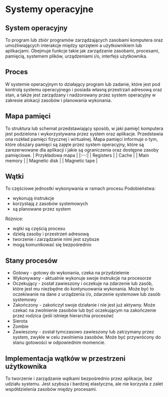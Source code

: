 # Systemy operacyjne
## System operacyjny
To program lub zbiór programów zarządzających zasobami komputera oraz umożliwiających interakcje między sprzętem a użytkownikiem lub aplikacjami. Obejmuje funkcje takie jak zarządzanie zasobami, procesami, pamięcią, systemem plików, urządzeniami i/o, interfejs użytkownika.

## Proces
W systemie operacyjnym to działający program lub zadanie, które jest pod kontrolą systemu operacyjnego i posiada własną przestrzań adresową oraz stan, a także jest zarządzany i nadzorowany przez system operacyjny w zakresie alokacji zasobów i planowania wykonania.

## Mapa pamięci
To struktura lub schemat przedstawiający sposób, w jaki pamięć komputera jest podzielona i wykorzystywana przez system oraz aplikacje. Przedstawia ona rozkład pamięci fizycznej i wirtualnej. Mapa pamięci informuje o tym, które obszary pamięci są zajęte przez system operacyjny, które są zarezerwowane dla aplikacji i jakie są ograniczenia oraz dostępne zasoby pamięciowe.
| Przykładowa mapa |
|:--:|
| Registers |
| Cache | 
| Main memory |
| Magnetic disk |
| Magnetic tape |

## Wątki
To częściowe jednostki wykonywania w ramach procesu
Podobieństwa:
- wykonują instrukcje
- korzystają z zasobów systemowych
- są planowane przez system

Różnice:
- wątki są częścią procesu
- dzielą zasoby i przestrzeń adresową
- tworzenie i zarządzanie nimi jest szybsze
- mogą komunikować się bezpośrednio

## Stany procesów
- Gotowy - gotowy do wykonania, czeka na przydzielenie
- Wykonywany - aktualnie wykonuje swoje instrukcje na procesorze
- Oczekujący - został zawieszony i oczekuje na zdarzenie lub zasób, które jest mu niezbędne do kontynuowania wykonania. Może być to oczekiwanie na dane z urządzenia i/o, zdarzenie systemowe lub zasób systemowy
- Zakończony - zakończył swoje działanie i nie jest już aktywny. Może czekać na zwolnienie zasobów lub być oczekującym na zakończenie przez rodzica (jeśli istnieje hierarchia procesów)
- Sierota
- Zombie
- Zawieszony - został tymczasowo zawieszony lub zatrzymany przez system, zwykle w celu zwolnienia zasobów. Może być przywrócony do stanu gotowości w odpowiednim momencie.

## Implementacja wątków w przestrzeni użytkownika
To tworzenie i zarządzanie wątkami bezpośrednio przez aplikacje, bez udziału systemu. Jest szybsza i bardziej elastyczna, ale nie korzysta z zalet współdzielenia zasobów między procesami.
